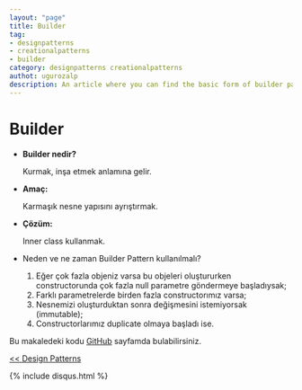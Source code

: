 ```yaml
---
layout: "page"
title: Builder
tag:
- designpatterns
- creationalpatterns
- builder
category: designpatterns creationalpatterns
authot: ugurozalp
description: An article where you can find the basic form of builder pattern
---
```

# Builder

- **Builder nedir?**

    Kurmak, inşa etmek anlamına gelir.

- **Amaç:**

    Karmaşık nesne yapısını ayrıştırmak.

- **Çözüm:**

    Inner class kullanmak.

- Neden ve ne zaman Builder Pattern kullanılmalı?
    1. Eğer çok fazla objeniz varsa bu objeleri oluştururken constructorunda çok fazla null parametre göndermeye başladıysak;
    2. Farklı parametrelerde birden fazla constructorımız varsa;
    3. Nesnemizi oluşturduktan sonra değişmesini istemiyorsak (immutable);
    4. Constructorlarımız duplicate olmaya başladı ise.
    
 Bu makaledeki kodu [GitHub](https://github.com/ugurozalp/DesignPatterns/tree/master/src/com/ugurozalp/designpatterns/creational/builder) sayfamda bulabilirsiniz.

[<< Design Patterns](/designpatterns/)

{% include disqus.html %}